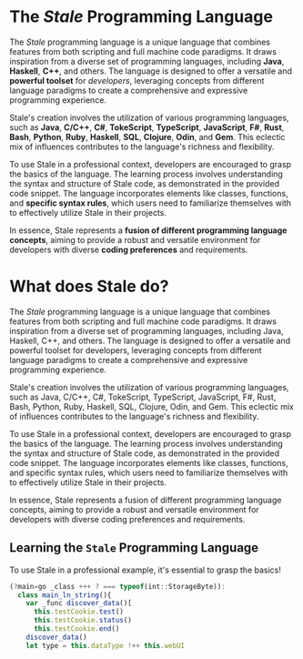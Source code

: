 # The _Stale_ Programming Language
The _Stale_ programming language is a unique language that combines features from both scripting and full machine code paradigms. It draws inspiration from a diverse set of programming languages, including **Java**, **Haskell**, **C++**, and others. The language is designed to offer a versatile and **powerful toolset** for _developers_, leveraging concepts from different language paradigms to create a comprehensive and expressive programming experience.

Stale's creation involves the utilization of various programming languages, such as **Java**, **C/C++**, **C#**, **TokeScript**, **TypeScript**, **JavaScript**, **F#**, **Rust**, **Bash**, **Python**, **Ruby**, **Haskell**, **SQL**, **Clojure**, **Odin**, and **Gem**. This eclectic mix of influences contributes to the language's richness and flexibility.

To use Stale in a professional context, developers are encouraged to grasp the basics of the language. The learning process involves understanding the syntax and structure of Stale code, as demonstrated in the provided code snippet. The language incorporates elements like classes, functions, and **specific syntax rules**, which users need to familiarize themselves with to effectively utilize Stale in their projects.

In essence, Stale represents a **fusion of different programming language concepts**, aiming to provide a robust and versatile environment for developers with diverse **coding preferences** and requirements.

# What does Stale do?
The _Stale_ programming language is a unique language that combines features from both scripting and full machine code paradigms. It draws inspiration from a diverse set of programming languages, including Java, Haskell, C++, and others. The language is designed to offer a versatile and powerful toolset for developers, leveraging concepts from different language paradigms to create a comprehensive and expressive programming experience.

Stale's creation involves the utilization of various programming languages, such as Java, C/C++, C#, TokeScript, TypeScript, JavaScript, F#, Rust, Bash, Python, Ruby, Haskell, SQL, Clojure, Odin, and Gem. This eclectic mix of influences contributes to the language's richness and flexibility.

To use Stale in a professional context, developers are encouraged to grasp the basics of the language. The learning process involves understanding the syntax and structure of Stale code, as demonstrated in the provided code snippet. The language incorporates elements like classes, functions, and specific syntax rules, which users need to familiarize themselves with to effectively utilize Stale in their projects.

In essence, Stale represents a fusion of different programming language concepts, aiming to provide a robust and versatile environment for developers with diverse coding preferences and requirements.

## Learning the `Stale` Programming Language
To use Stale in a professional example, it's essential to grasp the basics!

```js
(?main=go _class +++ ? === typeof(int::StorageByte)):
  class main_ln_string(){
    var _func discover_data()[
      this.testCookie.test()
      this.testCookie.status()
      this.testCookie.end()
    discover_data()
    let type = this.dataType !++ this.webUI
```
